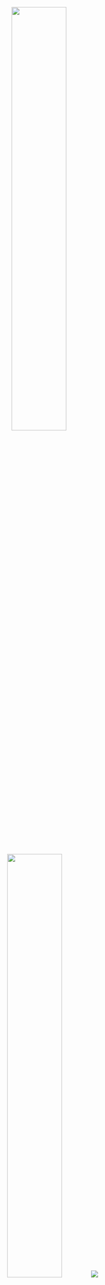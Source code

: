 <p align="center">
  <img height="50%" width="auto" src ="https://github-readme-stats.vercel.app/api?username=w8y&show_icons=true&count_private=true&theme=dracula&hide_border=true&hide=issues,contribs&bg_color=00000000">
  <img height="50%" width="auto" src ="https://github-readme-stats.vercel.app/api/top-langs/?username=w8y&layout=compact&hide_border=true&theme=dracula&bg_color=00000000&langs_count=6&hide=jupyter%20notebook,tex,css,php&exclude_repo=Pacman-AI">
  <img src ="https://github-readme-streak-stats.herokuapp.com?user=w8y&theme=dracula&hide_border=true&background=FFFFFF00">
</p>
